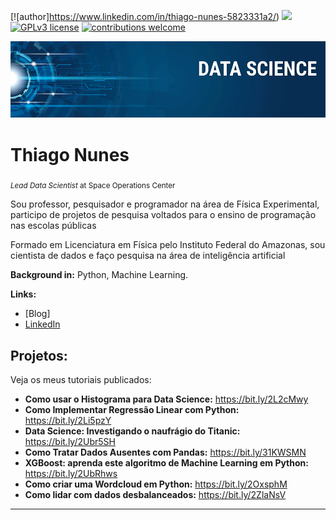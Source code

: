 [![author]https://www.linkedin.com/in/thiago-nunes-5823331a2/) [![](https://img.shields.io/badge/python-3.7+-blue.svg)](https://www.python.org/downloads/release/python-365/) [![GPLv3 license](https://img.shields.io/badge/License-GPLv3-blue.svg)](http://perso.crans.org/besson/LICENSE.html) [![contributions welcome](https://img.shields.io/badge/contributions-welcome-brightgreen.svg?style=flat)](https://github.com/carlosfab/data_science/issues)

<p align="center">
  <img src="banner.png" >
</p>

# Thiago Nunes
<sub>*Lead Data Scientist* at Space Operations Center</sub>

Sou professor, pesquisador e programador na área de Física Experimental, participo de projetos de pesquisa voltados para o ensino de programação nas escolas públicas

Formado em Licenciatura em Física pelo Instituto Federal do Amazonas, sou cientista de dados e faço pesquisa na área de inteligência artificial 

**Background in:** Python, Machine Learning.

**Links:**
* [Blog]
* [LinkedIn](https://www.linkedin.com/in/thiago-nunes-5823331a2/)



## Projetos:
Veja os meus tutoriais publicados:

* **Como usar o Histograma para Data Science:** https://bit.ly/2L2cMwy
* **Como Implementar Regressão Linear com Python:** https://bit.ly/2Li5pzY
* **Data Science: Investigando o naufrágio do Titanic:** https://bit.ly/2Ubr5SH
* **Como Tratar Dados Ausentes com Pandas:** https://bit.ly/31KWSMN
* **XGBoost: aprenda este algoritmo de Machine Learning em Python:** https://bit.ly/2UbRhws
* **Como criar uma Wordcloud em Python:** https://bit.ly/2OxsphM
* **Como lidar com dados desbalanceados:** https://bit.ly/2ZlaNsV

---

